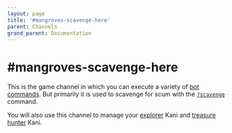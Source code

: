 ```yaml
---
layout: page
title: '#mangroves-scavenge-here'
parent: Channels
grand_parent: Documentation
---
```

# #mangroves-scavenge-here
This is the game channel in which you can execute a variety of
[bot commands](/docs/commands). But primarily it is used to scavenge for scum
with the [`?scavenge`](/docs/commands/#scavenge) command.

You will also use this channel to manage your
[explorer](/docs/gameplay/explore) Kani and
[treasure hunter](/docs/gameplay/treasure-hunt) Kani.
